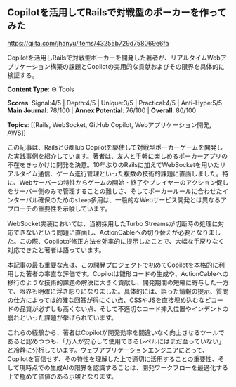 ## Copilotを活用してRailsで対戦型のポーカーを作ってみた

https://qiita.com/jhanyu/items/43255b729d758069e6fa

Copilotを活用しRailsで対戦型ポーカーを開発した著者が、リアルタイムWebアプリケーション構築の課題とCopilotの実用的な貢献およびその限界を具体的に検証する。

**Content Type**: ⚙️ Tools

**Scores**: Signal:4/5 | Depth:4/5 | Unique:3/5 | Practical:4/5 | Anti-Hype:5/5
**Main Journal**: 78/100 | **Annex Potential**: 76/100 | **Overall**: 80/100

**Topics**: [[Rails, WebSocket, GitHub Copilot, Webアプリケーション開発, AWS]]

この記事は、RailsとGitHub Copilotを駆使して対戦型ポーカーゲームを開発した実践事例を紹介しています。著者は、友人と手軽に楽しめるポーカーアプリの不在をきっかけに開発を決意。10年ぶりのRailsに加えてWebSocketを用いたリアルタイム通信、ゲーム進行管理といった複数の技術的課題に直面しました。特に、Webサーバーの特性からゲームの開始・終了やプレイヤーのアクション促しをサーバー側のみで管理することの難しさ、そしてポーカールールに合わせたインターバル確保のための`sleep`多用は、一般的なWebサービス開発とは異なるアプローチの重要性を示唆しています。

WebSocket実装においては、当初採用したTurbo Streamsが切断時の処理に対応できないという問題に直面し、ActionCableへの切り替えが必要となりました。この際、Copilotが修正方法を効率的に提示したことで、大幅な手戻りなく対応できたと著者は語っています。

本記事の最も重要な点は、この開発プロジェクトで初めてCopilotを本格的に利用した著者の率直な評価です。Copilotは雛形コードの生成や、ActionCableへの移行のような技術的課題の解決に大きく貢献し、開発期間の短縮に寄与した一方で、限界も明確に浮き彫りになりました。具体的には、誤った情報の提示、質問の仕方によっては的確な回答が得にくい点、CSSやJSを直接埋め込むなどコードの品質が必ずしも高くない点、そして不適切なコード挿入位置やインデントの崩れといった課題が挙げられています。

これらの経験から、著者はCopilotが開発効率を間違いなく向上させるツールであると認めつつも、「万人が安心して使用できるレベルにはまだ至っていない」と冷静に分析しています。ウェブアプリケーションエンジニアにとって、Copilotを盲信せず、その特性を理解した上で適切に活用することの重要性、そして現時点での生成AIの限界を認識することは、開発ワークフローを最適化する上で極めて価値のある示唆となります。